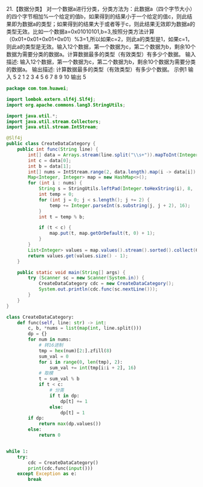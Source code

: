 21.【数据分类】
对一个数据a进行分类，分类方法为：此数据a（四个字节大小）的四个字节相加%一个给定的值b，如果得到的结果小于一个给定的值c，则此结果即为数据a的类型；如果得到的结果大于或者等于c，则此结果无效即为数据a的类型无效。比如一个数据a=0x01010101,b=3,按照分类方法计算（0x01+0x01+0x01+0x01）%3=1,所以如果c=2，则此a的类型是1，如果c=1，则此a的类型是无效。输入12个数据，第一个数据为c，第二个数据为b，剩余10个数据为需要分类的数据a。计算数据最多的类型（有效类型）有多少个数据。
输入描述:
输入12个数据，第一个数据为c，第二个数据为b，剩余10个数据为需要分类的数据a。
输出描述:
计算数据最多的类型（有效类型）有多少个数据。
示例1
输入
5 2 1 2 3 4 5 6 7 8 9 10
输出
5

```java
package com.tom.huawei;

import lombok.extern.slf4j.Slf4j;
import org.apache.commons.lang3.StringUtils;

import java.util.*;
import java.util.stream.Collectors;
import java.util.stream.IntStream;

@Slf4j
public class CreateDataCategory {
    public int func(String line) {
        int[] data = Arrays.stream(line.split("\\s+")).mapToInt(Integer::parseInt).toArray();
        int c = data[0];
        int b = data[1];
        int[] nums = IntStream.range(2, data.length).map(i -> data[i]).toArray();
        Map<Integer, Integer> map = new HashMap<>();
        for (int i : nums) {
            String s = StringUtils.leftPad(Integer.toHexString(i), 8, '0');
            int temp = 0;
            for (int j = 0; j < s.length(); j += 2) {
                temp += Integer.parseInt(s.substring(j, j + 2), 16);
            }
            int t = temp % b;

            if (t < c) {
                map.put(t, map.getOrDefault(t, 0) + 1);
            }
        }
        List<Integer> values = map.values().stream().sorted().collect(Collectors.toList());
        return values.get(values.size() - 1);
    }

    public static void main(String[] args) {
        try (Scanner sc = new Scanner(System.in)) {
            CreateDataCategory cdc = new CreateDataCategory();
            System.out.println(cdc.func(sc.nextLine()));
        }
    }
}

```

```python
class CreateDataCategory:
    def func(self, line: str) -> int:
        c, b, *nums = list(map(int, line.split()))
        dp = {}
        for num in nums:
            # 转16进制
            tmp = hex(num)[2:].zfill(8)
            sum_val = 0
            for i in range(0, len(tmp), 2):
                sum_val += int(tmp[i:i + 2], 16)
            # 取模
            t = sum_val % b
            if t < c:
                # 分类
                if t in dp:
                    dp[t] += 1
                else:
                    dp[t] = 1
        if dp:
            return max(dp.values())
        else:
            return 0


while 1:
    try:
        cdc = CreateDataCategory()
        print(cdc.func(input()))
    except Exception as e:
        break
```

